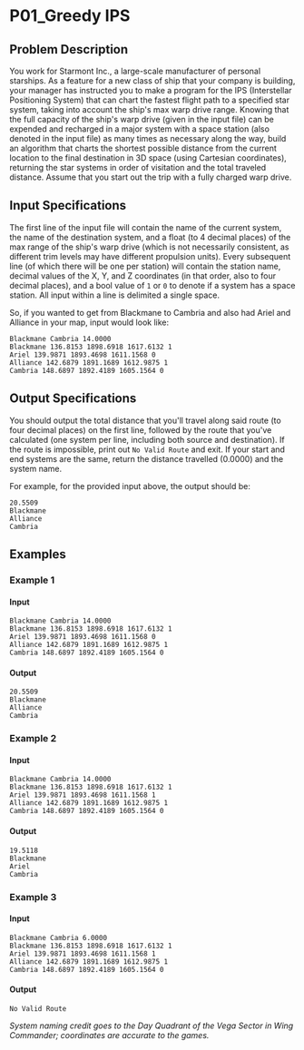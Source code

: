 # P01_Greedy IPS
## Problem Description
You work for Starmont Inc., a large-scale manufacturer of personal starships. As a feature for a new class of ship that your company is building, your manager has instructed you to make a program for the IPS (Interstellar Positioning System) that can chart the fastest flight path to a specified star system, taking into account the ship's max warp drive range. Knowing that the full capacity of the ship's warp drive (given in the input file) can be expended and recharged in a major system with a space station (also denoted in the input file) as many times as necessary along the way, build an algorithm that charts the shortest possible distance from the current location to the final destination in 3D space (using Cartesian coordinates), returning the star systems in order of visitation and the total traveled distance. Assume that you start out the trip with a fully charged warp drive.

## Input Specifications
The first line of the input file will contain the name of the current system, the name of the destination system, and a float (to 4 decimal places) of the max range of the ship's warp drive (which is not necessarily consistent, as different trim levels may have different propulsion units). Every subsequent line (of which there will be one per station) will contain the station name, decimal values of the X, Y, and Z coordinates (in that order, also to four decimal places), and a bool value of `1` or `0` to denote if a system has a space station. All input within a line is delimited a single space.

So, if you wanted to get from Blackmane to Cambria and also had Ariel and Alliance in your map, input would look like:
```
Blackmane Cambria 14.0000
Blackmane 136.8153 1898.6918 1617.6132 1
Ariel 139.9871 1893.4698 1611.1568 0
Alliance 142.6879 1891.1689 1612.9875 1
Cambria 148.6897 1892.4189 1605.1564 0
```

## Output Specifications
You should output the total distance that you'll travel along said route (to four decimal places) on the first line, followed by the route that you've calculated (one system per line, including both source and destination). If the route is impossible, print out `No Valid Route` and exit. If your start and end systems are the same, return the distance travelled (0.0000) and the system name.

For example, for the provided input above, the output should be:
```
20.5509
Blackmane
Alliance
Cambria
```

## Examples
### Example 1
#### Input
```
Blackmane Cambria 14.0000
Blackmane 136.8153 1898.6918 1617.6132 1
Ariel 139.9871 1893.4698 1611.1568 0
Alliance 142.6879 1891.1689 1612.9875 1
Cambria 148.6897 1892.4189 1605.1564 0
```
#### Output
```
20.5509
Blackmane
Alliance
Cambria
```
### Example 2
#### Input
```
Blackmane Cambria 14.0000
Blackmane 136.8153 1898.6918 1617.6132 1
Ariel 139.9871 1893.4698 1611.1568 1
Alliance 142.6879 1891.1689 1612.9875 1
Cambria 148.6897 1892.4189 1605.1564 0
```
#### Output
```
19.5118
Blackmane
Ariel
Cambria
```
### Example 3
#### Input
```
Blackmane Cambria 6.0000
Blackmane 136.8153 1898.6918 1617.6132 1
Ariel 139.9871 1893.4698 1611.1568 1
Alliance 142.6879 1891.1689 1612.9875 1
Cambria 148.6897 1892.4189 1605.1564 0
```
#### Output
```
No Valid Route
```

*System naming credit goes to the Day Quadrant of the Vega Sector in Wing Commander; coordinates are accurate to the games.*
